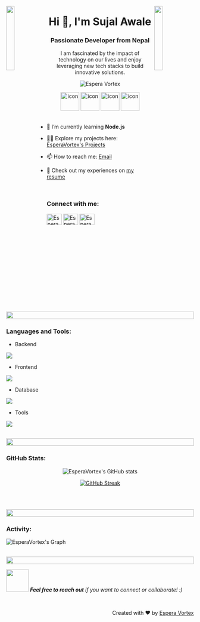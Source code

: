 <img align="left" src="https://user-images.githubusercontent.com/65187002/144930161-2f783401-8d27-4fdf-a2f7-cc0ba32f1f1f.gif" width="21%" style="display:inline;"><img align="right" src="https://user-images.githubusercontent.com/65187002/144930161-2f783401-8d27-4fdf-a2f7-cc0ba32f1f1f.gif" width="21%" style="display:inline;">

<h1 align="center">Hi 👋, I'm Sujal Awale</h1>
<h3 align="center">Passionate Developer from Nepal</h3>
<p align="center">I am fascinated by the impact of technology on our lives and enjoy leveraging new tech stacks to build innovative solutions.</p>
<p align="center"> 
 <img src="https://komarev.com/ghpvc/?username=EsperaVortex&label=Profile%20views&color=0e75b6&style=flat" alt="Espera Vortex" /> 
</p>

<div align="center">
  <img src="https://techstack-generator.vercel.app/java-icon.svg" alt="icon" width="50" height="50" />
  <img src="https://techstack-generator.vercel.app/js-icon.svg" alt="icon" width="50" height="50" />
  <img src="https://techstack-generator.vercel.app/react-icon.svg" alt="icon" width="50" height="50" />
  <img src="https://techstack-generator.vercel.app/mysql-icon.svg" alt="icon" width="50" height="50" />
</div>

<br>

- 🌱 I’m currently learning **Node.js**

- 👨‍💻 Explore my projects here: [EsperaVortex's Projects](http://github.com/EsperaVortex)

- 📫 How to reach me: [Email](mailto:sujalawale05@gmail.com)

- 📄 Check out my experiences on [my resume](https://cv.sujalawale.com.np)

<br>
<h3 align="left">Connect with me:</h3>
<p align="left">
<a href="https://linkedin.com/in/EsperaVortex" target="blank"><img align="center" src="https://raw.githubusercontent.com/rahuldkjain/github-profile-readme-generator/master/src/images/icons/Social/linked-in-alt.svg" alt="EsperaVortex" height="30" width="40" /></a>
<a href="https://stackoverflow.com/users/123456/EsperaVortex" target="blank"><img align="center" src="https://raw.githubusercontent.com/rahuldkjain/github-profile-readme-generator/master/src/images/icons/Social/stack-overflow.svg" alt="EsperaVortex" height="30" width="40" /></a>
<a href="https://twitter.com/EsperaVortex" target="blank"><img align="center" src="https://raw.githubusercontent.com/rahuldkjain/github-profile-readme-generator/master/src/images/icons/Social/twitter.svg" alt="EsperaVortex" height="30" width="40" /></a>
</p>
<br>

<img src="https://i.imgur.com/dBaSKWF.gif" height="20" width="100%">

<h3 align="left">Languages and Tools:</h3>

- Backend
<p align="left">
  <a href="https://skillicons.dev">
    <img src="https://skillicons.dev/icons?i=nodejs,express" />
  </a>
</p>

- Frontend
<p align="left">
  <a href="https://skillicons.dev">
    <img src="https://skillicons.dev/icons?i=ts,js,react,tailwindcss,bootstrap" />
  </a>
</p>

- Database
<p align="left">
  <a href="https://skillicons.dev">
    <img src="https://skillicons.dev/icons?i=mysql,mongodb" />
  </a>
</p>

- Tools
<p align="left">
  <a href="https://skillicons.dev">
    <img src="https://skillicons.dev/icons?i=git,github,vscode,postman" />
  </a>
</p>

<br/>

<img src="https://i.imgur.com/dBaSKWF.gif" height="20" width="100%">

<h3 align="left">GitHub Stats:</h3>
<div align="center">
 
![EsperaVortex's GitHub stats](https://github-readme-stats.vercel.app/api?username=EsperaVortex\&theme=midnight-purple\&show_icons=true\&show=reviews,prs_merged,prs_merged_percentage\&hide=contribs,issues)

[![GitHub Streak](https://streak-stats.demolab.com/?user=EsperaVortex&theme=midnight-purple)](https://git.io/streak-stats)

</div>

<br><br>

<img src="https://i.imgur.com/dBaSKWF.gif" height="20" width="100%">

<h3 align="left">Activity:</h3>

![EsperaVortex's Graph](https://github-readme-activity-graph.vercel.app/graph?username=EsperaVortex&custom_title=EsperaVortex's%20GitHub%20Activity%20Graph&bg_color=0D1117&color=7F3FBF&line=7F3FBF&point=7F3FBF&area_color=FFFFFF&title_color=FFFFFF&area=true)
<br><br>

<img src="https://i.imgur.com/dBaSKWF.gif" height="20" width="100%">

<img src="https://media.giphy.com/media/LnQjpWaON8nhr21vNW/giphy.gif" width="60"> <em><b>Feel free to reach out</b> if you want to connect or collaborate! :)</em>

<br>
<p align="right" > Created with ❤️ by <a href="http://yourportfolio.example.com">Espera Vortex</a></p>
